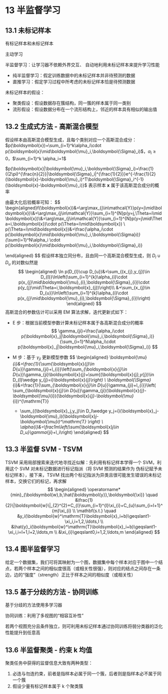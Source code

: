 # 13 半监督学习

## 13.1 未标记样本

有标记样本和未标记样本

主动学习

半监督学习：让学习器不依赖外界交互、 自动地利用未标记样本来提升学习性能

- 纯半监督学习：假定训练数据中的未标记样本并非待预测的数据
- 直推学习：假定学习过程中所考虑的未标记样本恰是待预测数据

未标记样本的假设：

- 聚类假设：假设数据存在簇结构，同一簇的样本属于同一类别
- 流形假设：假设数据分布在一个流形结构上，邻近的样本具有相似的输出值



## 13.2 生成式方法 - 高斯混合模型

假设样本由高斯混合模型生成，且每个类别对应一个高斯混合成分：$p(\boldsymbol{x})=\sum_{i=1}^k\alpha_i\cdot p(\boldsymbol{x}\mid\boldsymbol{\mu}_i,\boldsymbol{\Sigma}_i)$，$\alpha_i \geq 0$，$\sum_{i=1}^k \alpha_i=1$

$p(\boldsymbol{x}|\boldsymbol{\mu}_i,\boldsymbol{\Sigma}_i)=\frac{1}{(2\pi)^{\frac{n}{2}}|\boldsymbol{\Sigma}_i|^{\frac{1}{2}}}e^{-\frac{1}{2}(\boldsymbol{x}-\boldsymbol{\mu}_i)^T\boldsymbol{\Sigma}_i^{-1}(\boldsymbol{x}-\boldsymbol{\mu}_i)}$ 表示样本 $\boldsymbol{x}$ 属于该高斯混合成分的概率

由最大化后验概率可知：
$$
\begin{aligned}f(\boldsymbol{x})&=\arg\max_{j\in\mathcal{Y}}p(y=j\mid\boldsymbol{x})\\&=\arg\max_{j\in\mathcal{Y}}\sum_{i=1}^{N}p(y=j,\Theta=i\mid\boldsymbol{x})\\&=\arg\max_{j\in\mathcal{Y}}\sum_{i=1}^{N}p(y=j\mid\Theta=i,\boldsymbol{x})\cdot p(\Theta=i\mid\boldsymbol{x}) \\
p(\Theta=i\mid\boldsymbol{x})&=\frac{\alpha_i\cdot p(\boldsymbol{x}\mid\boldsymbol{\mu}_i,\boldsymbol{\Sigma}_i)}{\sum_{i=1}^N\alpha_i \cdot p(\boldsymbol{x}\mid\boldsymbol{\mu}_i,\boldsymbol{\Sigma}_i)}

\end{aligned}
$$
假设样本独立同分布，且由同一个高斯混合模型生成，则 $D_l \cup D_u$ 的对数似然是
$$
\begin{aligned}
\ln p(D_{l}\cup D_{u})&=\sum_{(x_{j},y_{j})\in D_{l}}\ln\left(\sum_{i=1}^{k}\alpha_{i}\cdot p(x_{j}\mid\boldsymbol{\mu}_{i},\boldsymbol{\Sigma}_{i})\cdot p(y_{j}\mid\Theta=i,\boldsymbol{x}_{j})\right)\\
&+\sum_{x_{j}\in D_{u}}\ln\left(\sum_{i=1}^{k}\alpha_{i}\cdot p(x_{j}\mid\boldsymbol{\mu}_{i},\boldsymbol{\Sigma}_{i})\right)
\end{aligned}
$$
高斯混合的参数估计可以采用 EM 算法求解，迭代更新式如下：

- E 步：根据当前模型参数计算未标记样本属于各高斯混合成分的概率
  $$
  \gamma_{ji}=\frac{\alpha_i\cdot p(\boldsymbol{x}_j|\boldsymbol{\mu}_i,\boldsymbol{\Sigma}_i)}{\sum_{i=1}^N\alpha_i\cdot p(\boldsymbol{x}_j|\boldsymbol{\mu}_i,\boldsymbol{\Sigma}_i)}
  $$

- M 步：基于 $\gamma_{ji}$ 更新模型参数
  $$
  \begin{aligned}
  \boldsymbol{\mu}_{i}&=\frac{1}{\sum_{\boldsymbol{x}_{j}\in D_{u}}\gamma_{ji}+l_{i}}\left(\sum_{\boldsymbol{x}_{j}\in D_{u}}\gamma_{ji}\boldsymbol{x}_{j}+\sum_{(\boldsymbol{x}_{j},y_{j})\in D_{l}\wedge y_{j}=i}\boldsymbol{x}_{j}\right) \\
  \boldsymbol{\Sigma}_{i}&=\frac{1}{\sum_{\boldsymbol{x}_{j}\in D_{u}}\gamma_{ji}+l_{i}}\left( \sum_{\boldsymbol{x}_{j}\in D_{u}}\gamma_{ji}(\boldsymbol{x}_{j}-\boldsymbol{\mu}_{i})(\boldsymbol{x}_{j}-\boldsymbol{\mu}_{i})^{\mathrm{T}} 
  + \sum_{(\boldsymbol{x}_j,y_j)\in D_l\wedge y_j=i}(\boldsymbol{x}_j-\boldsymbol{\mu}_i)(\boldsymbol{x}_j-\boldsymbol{\mu}_i)^\mathrm{T} \right) \\
  \alpha_{i}&=\frac1m\left(\sum_{\boldsymbol{x}_j\in D_u}\gamma_{ji}+l_i\right)
  \end{aligned}
  $$



## 13.3 半监督 SVM - TSVM

TSVM 采用局部搜索来迭代地寻找近似解：先利用有标记样本学得一个 SVM，利用这个 SVM 对未标记数据进行标记指派（将 SVM 预测的结果作为 伪标记赋予未标记样本），接下来，TSVM 找出两个标记指派为异类且很可能发生错误的未标记样本，交换它们的标记，再求解
$$
\begin{aligned}
\operatorname*{min}_{\boldsymbol{w},b,\hat{\boldsymbol{y}},\boldsymbol{\xi}} \quad &\frac{1}{2}\|\boldsymbol{w}\|_{2}^{2}+C_{l}\sum_{i=1}^{l}\xi_{i}+C_{u}\sum_{i=l+1}^{m}\xi_{i} \\
\mathbf{s.t.} \quad &y_i(\boldsymbol{w}^\mathrm{T}\boldsymbol{x}_i+b)\geqslant1-\xi_i,i=1,2,\ldots,l \\
&\hat{y}_i(\boldsymbol{w}^\mathrm{T}\boldsymbol{x}_i+b)\geqslant1-\xi_i,i=l+1,l+2,\ldots,m \\
&\xi_{i}\geqslant0,i=1,2,\ldots,m
\end{aligned}
$$


## 13.4 图半监督学习

给定一个数据集，我们可将其映射为一个图，数据集中每个样本对应于图中一个结点，若两个样本之间的相似度很高（或相关性很强），则对应的结点之间存在一条边，边的“强度”（strength）正比于样本之间的相似度（或相关性）



## 13.5 基于分歧的方法 - 协同训练

基于分歧的方法使用多学习器

协同训练：利用了多视图的“相容互补性”

若两个视图充分且条件独立，则可利用未标记样本通过协同训练将弱分类器的泛化性能提升到任意高



## 13.6 半监督聚类 - 约束 k 均值

聚类任务中获得的监督信息大致有两种类型：

1. 必连与勿连约束，前者是指样本必属于同一个簇，后者则是指样本必不属于同一个簇
2. 假设少量有标记样本属于 k 个聚类簇



